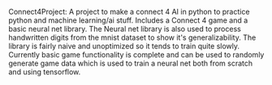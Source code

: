 Connect4Project:
A project to make a connect 4 AI in python to practice python and machine learning/ai stuff.
Includes a Connect 4 game and a basic neural net library. The Neural net library is also used to process handwritten digits from the mnist dataset to show it's generalizability. The library is fairly naive and unoptimized so it tends to train quite slowly.
Currently basic game functionality is complete and can be used to randomly generate game data which is used to train a neural net both from scratch and using tensorflow.
